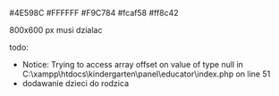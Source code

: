 #4E598C
#FFFFFF
#F9C784
#fcaf58
#ff8c42



800x600 px musi dzialac

todo:
- Notice: Trying to access array offset on value of type null in C:\xampp\htdocs\kindergarten\panel\educator\index.php on line 51
- dodawanie dzieci do rodzica